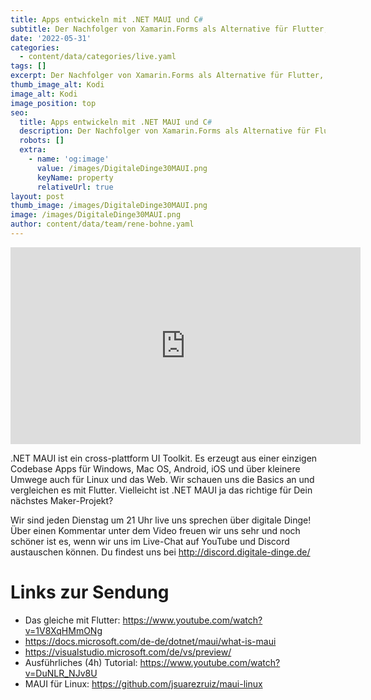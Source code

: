 ```yaml
---
title: Apps entwickeln mit .NET MAUI und C#
subtitle: Der Nachfolger von Xamarin.Forms als Alternative für Flutter, React Native und Ionic?
date: '2022-05-31'
categories:
  - content/data/categories/live.yaml
tags: []
excerpt: Der Nachfolger von Xamarin.Forms als Alternative für Flutter, React Native und Ionic?
thumb_image_alt: Kodi
image_alt: Kodi
image_position: top
seo:
  title: Apps entwickeln mit .NET MAUI und C#
  description: Der Nachfolger von Xamarin.Forms als Alternative für Flutter, React Native und Ionic?
  robots: []
  extra:
    - name: 'og:image'
      value: /images/DigitaleDinge30MAUI.png
      keyName: property
      relativeUrl: true
layout: post
thumb_image: /images/DigitaleDinge30MAUI.png
image: /images/DigitaleDinge30MAUI.png
author: content/data/team/rene-bohne.yaml
---
```

<iframe width="560" height="315"
src="https://www.youtube.com/embed/ofXwY1c_ujA?modestbranding=1"
frameborder="0" allow="accelerometer; autoplay; encrypted-media;
gyroscope; picture-in-picture" allowfullscreen>\\\</iframe>

.NET MAUI ist ein cross-plattform UI Toolkit. Es erzeugt aus einer einzigen Codebase Apps für Windows, Mac OS, Android, iOS und über kleinere Umwege auch für Linux und das Web. Wir schauen uns die Basics an und vergleichen es mit Flutter. Vielleicht ist .NET MAUI ja das richtige für Dein nächstes Maker-Projekt?

Wir sind jeden Dienstag um 21 Uhr live uns sprechen über digitale Dinge! Über einen Kommentar unter dem Video freuen wir uns sehr und noch schöner ist es, wenn wir uns im Live-Chat auf YouTube und Discord austauschen können. Du findest uns bei http://discord.digitale-dinge.de/

# Links zur Sendung

* Das gleiche mit Flutter: https://www.youtube.com/watch?v=1V8XqHMmONg
* https://docs.microsoft.com/de-de/dotnet/maui/what-is-maui
* https://visualstudio.microsoft.com/de/vs/preview/
* Ausführliches (4h) Tutorial: https://www.youtube.com/watch?v=DuNLR_NJv8U
* MAUI für Linux: https://github.com/jsuarezruiz/maui-linux